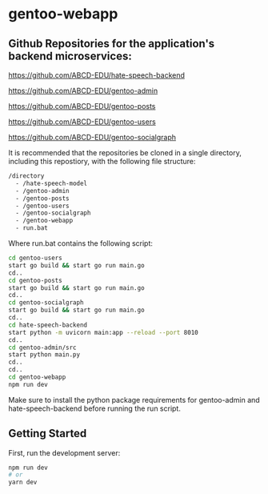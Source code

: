 # gentoo-webapp

## Github Repositories for the application's backend microservices:
https://github.com/ABCD-EDU/hate-speech-backend

https://github.com/ABCD-EDU/gentoo-admin

https://github.com/ABCD-EDU/gentoo-posts

https://github.com/ABCD-EDU/gentoo-users

https://github.com/ABCD-EDU/gentoo-socialgraph

It is recommended that the repositories be cloned in a single directory, including this repostiory, with the following file structure:

```bash
/directory
  - /hate-speech-model
  - /gentoo-admin
  - /gentoo-posts
  - /gentoo-users
  - /gentoo-socialgraph
  - /gentoo-webapp
  - run.bat
```

Where run.bat contains the following script:

```bash
cd gentoo-users
start go build && start go run main.go
cd..
cd gentoo-posts
start go build && start go run main.go
cd..
cd gentoo-socialgraph
start go build && start go run main.go
cd..
cd hate-speech-backend
start python -m uvicorn main:app --reload --port 8010
cd..
cd gentoo-admin/src
start python main.py
cd..
cd..
cd gentoo-webapp
npm run dev
```

Make sure to install the python package requirements for gentoo-admin and hate-speech-backend before running the run script.

## Getting Started

First, run the development server:

```bash
npm run dev
# or
yarn dev
```

